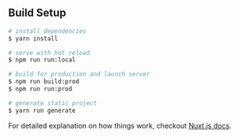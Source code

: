 ## Build Setup

``` bash
# install dependencies
$ yarn install

# serve with hot reload
$ npm run run:local

# build for production and launch server
$ npm run build:prod
$ npm run run:prod

# generate static project
$ yarn run generate
```

For detailed explanation on how things work, checkout [Nuxt.js docs](https://nuxtjs.org).
